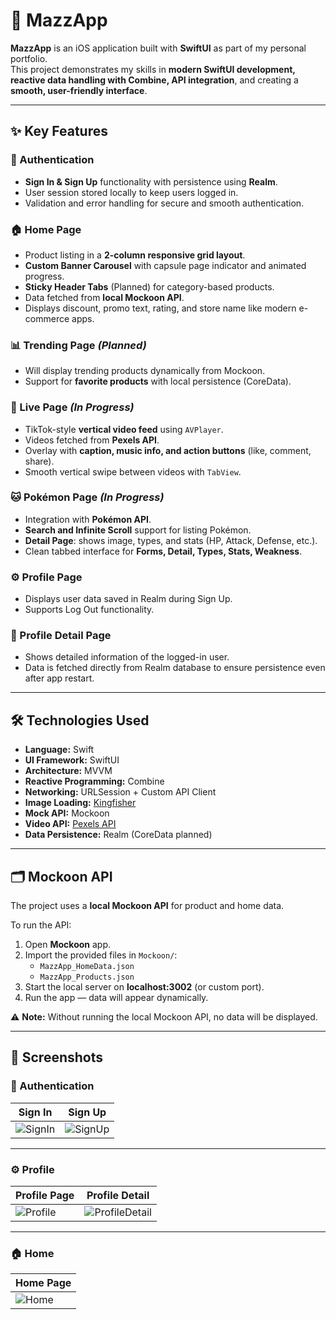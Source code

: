 # 📱 MazzApp

**MazzApp** is an iOS application built with **SwiftUI** as part of my personal portfolio.  
This project demonstrates my skills in **modern SwiftUI development, reactive data handling with Combine, API integration**, and creating a **smooth, user-friendly interface**.  

---

## ✨ Key Features

### 🔑 Authentication
- **Sign In & Sign Up** functionality with persistence using **Realm**.
- User session stored locally to keep users logged in.
- Validation and error handling for secure and smooth authentication.

### 🏠 Home Page
- Product listing in a **2-column responsive grid layout**.
- **Custom Banner Carousel** with capsule page indicator and animated progress.
- **Sticky Header Tabs** (Planned) for category-based products.
- Data fetched from **local Mockoon API**.
- Displays discount, promo text, rating, and store name like modern e-commerce apps.

### 📊 Trending Page *(Planned)*
- Will display trending products dynamically from Mockoon.
- Support for **favorite products** with local persistence (CoreData).

### 🎥 Live Page *(In Progress)*  
- TikTok-style **vertical video feed** using `AVPlayer`.
- Videos fetched from **Pexels API**.
- Overlay with **caption, music info, and action buttons** (like, comment, share).
- Smooth vertical swipe between videos with `TabView`.

### 🐱 Pokémon Page *(In Progress)*
- Integration with **Pokémon API**.
- **Search and Infinite Scroll** support for listing Pokémon.
- **Detail Page**: shows image, types, and stats (HP, Attack, Defense, etc.).
- Clean tabbed interface for **Forms, Detail, Types, Stats, Weakness**.

### ⚙️ Profile Page
- Displays user data saved in Realm during Sign Up.
- Supports Log Out functionality.

### 📝 Profile Detail Page
- Shows detailed information of the logged-in user.
- Data is fetched directly from Realm database to ensure persistence even after app restart.

---

## 🛠️ Technologies Used

- **Language:** Swift  
- **UI Framework:** SwiftUI  
- **Architecture:** MVVM  
- **Reactive Programming:** Combine  
- **Networking:** URLSession + Custom API Client  
- **Image Loading:** [Kingfisher](https://github.com/onevcat/Kingfisher)  
- **Mock API:** Mockoon  
- **Video API:** [Pexels API](https://www.pexels.com/api/)  
- **Data Persistence:** Realm (CoreData planned)  

---

## 🗂 Mockoon API
The project uses a **local Mockoon API** for product and home data.  

To run the API:  
1. Open **Mockoon** app.  
2. Import the provided files in `Mockoon/`:
   - `MazzApp_HomeData.json`
   - `MazzApp_Products.json`
3. Start the local server on **localhost:3002** (or custom port).
4. Run the app — data will appear dynamically.

⚠️ **Note:** Without running the local Mockoon API, no data will be displayed.

---

## 📸 Screenshots

### 🔑 Authentication
| Sign In | Sign Up |
|---------|---------|
| ![SignIn](Screenshots/SignIn.png) | ![SignUp](Screenshots/SignUp.png) |

---

### ⚙️ Profile
| Profile Page | Profile Detail |
|--------------|----------------|
| ![Profile](Screenshots/ProfilePage.png) | ![ProfileDetail](Screenshots/ProfileDetail.png) |

---

### 🏠 Home
| Home Page |
|-----------|
| ![Home](Screenshots/HomePage.png) |



